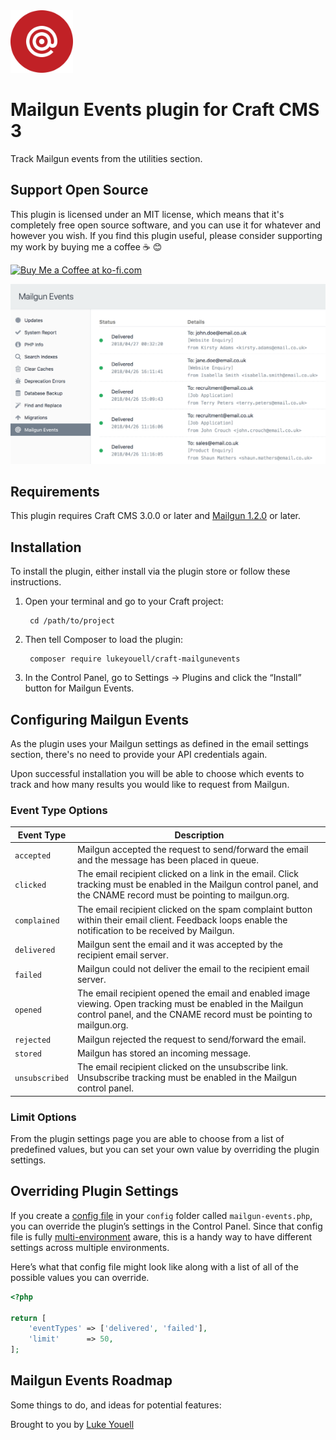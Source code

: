 <img src="src/icon.svg" alt="icon" width="100" height="100">

# Mailgun Events plugin for Craft CMS 3

Track Mailgun events from the utilities section.

## Support Open Source

This plugin is licensed under an MIT license, which means that it's completely free open source software, and you can use it for whatever and however you wish. If you find this plugin useful, please consider supporting my work by buying me a coffee ☕ 😊

[<img height="36" src="https://az743702.vo.msecnd.net/cdn/kofi3.png" alt="Buy Me a Coffee at ko-fi.com">](https://ko-fi.com/lukeyouell)

![Screenshot](resources/img/screenshot.png)

## Requirements

This plugin requires Craft CMS 3.0.0 or later and [Mailgun 1.2.0](https://github.com/craftcms/mailgun) or later.

## Installation

To install the plugin, either install via the plugin store or follow these instructions.

1. Open your terminal and go to your Craft project:

        cd /path/to/project

2. Then tell Composer to load the plugin:

        composer require lukeyouell/craft-mailgunevents

3. In the Control Panel, go to Settings → Plugins and click the “Install” button for Mailgun Events.

## Configuring Mailgun Events

As the plugin uses your Mailgun settings as defined in the email settings section, there's no need to provide your API credentials again.

Upon successful installation you will be able to choose which events to track and how many results you would like to request from Mailgun.

### Event Type Options

| Event Type | Description |
| ---------- | ----------- |
| `accepted` | Mailgun accepted the request to send/forward the email and the message has been placed in queue. |
| `clicked` | The email recipient clicked on a link in the email. Click tracking must be enabled in the Mailgun control panel, and the CNAME record must be pointing to mailgun.org. |
| `complained` | The email recipient clicked on the spam complaint button within their email client. Feedback loops enable the notification to be received by Mailgun. |
| `delivered` | Mailgun sent the email and it was accepted by the recipient email server. |
| `failed` | Mailgun could not deliver the email to the recipient email server. |
| `opened` | The email recipient opened the email and enabled image viewing. Open tracking must be enabled in the Mailgun control panel, and the CNAME record must be pointing to mailgun.org. |
| `rejected` | Mailgun rejected the request to send/forward the email. |
| `stored` | Mailgun has stored an incoming message. |
| `unsubscribed` | The email recipient clicked on the unsubscribe link. Unsubscribe tracking must be enabled in the Mailgun control panel. |

### Limit Options

From the plugin settings page you are able to choose from a list of predefined values, but you can set your own value by overriding the plugin settings.

## Overriding Plugin Settings

If you create a [config file](https://docs.craftcms.com/v3/configuration.html) in your `config` folder called `mailgun-events.php`, you can override the plugin’s settings in the Control Panel. Since that config file is fully [multi-environment](https://docs.craftcms.com/v3/configuration.html) aware, this is a handy way to have different settings across multiple environments.

Here’s what that config file might look like along with a list of all of the possible values you can override.

```php
<?php

return [
    'eventTypes' => ['delivered', 'failed'],
    'limit'      => 50,
];
```

## Mailgun Events Roadmap

Some things to do, and ideas for potential features:

Brought to you by [Luke Youell](https://github.com/lukeyouell)
